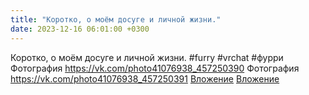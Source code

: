 ```yaml
---
title: "Коротко, о моём досуге и личной жизни."
date: 2023-12-16 06:01:00 +0300
---
```


Коротко, о моём досуге и личной жизни.
#furry #vrchat #фурри
Фотография
<a class="vk-attach" href="https://vk.com/photo41076938_457250390">https://vk.com/photo41076938_457250390</a>
Фотография
<a class="vk-attach" href="https://vk.com/photo41076938_457250391">https://vk.com/photo41076938_457250391</a>
<a class="vk-attach" href="https://vk.com/photo41076938_457250390">Вложение</a>
<a class="vk-attach" href="https://vk.com/photo41076938_457250391">Вложение</a>
